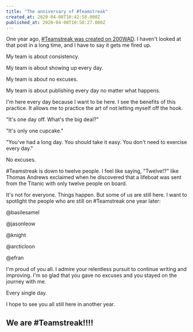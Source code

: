 ```yaml
---
title: "The anniversary of #Teamstreak"
created_at: 2020-04-08T10:42:58.000Z
published_at: 2020-04-08T10:58:27.000Z
---
```

One year ago, [#Teamstreak was created on 200WAD](https://cowriters.app/words/teamstreak-142075caa037302bfc). I haven't looked at that post in a long time, and I have to say it gets me fired up. 

My team is about consistency.

My team is about showing up every day.

My team is about no excuses.

My team is about publishing every day no matter what happens.

I'm here every day because I want to be here. I see the benefits of this practice. It allows me to practice the art of not letting myself off the hook.

"It's one day off. What's the big deal?"

"It's only one cupcake."

"You've had a long day. You should take it easy. You don't need to exercise every day."

No excuses. 

#Teamstreak is down to twelve people. I feel like saying, "Twelve!?" like Thomas Andrews exclaimed when he discovered that a lifeboat was sent from the Titanic with only twelve people on board.

It's not for everyone. Things happen. But some of us are still here. I want to spotlight the people who are still on #Teamstreak one year later:

@basilesamel

@jasonleow

@knight

@arcticloon

@efran

I'm proud of you all. I admire your relentless pursuit to continue writing and improving. I'm so glad that you gave no excuses and you stayed on the journey with me. 

Every single day.

I hope to see you all still here in another year. 

We are #Teamstreak!!!!
----------------------

